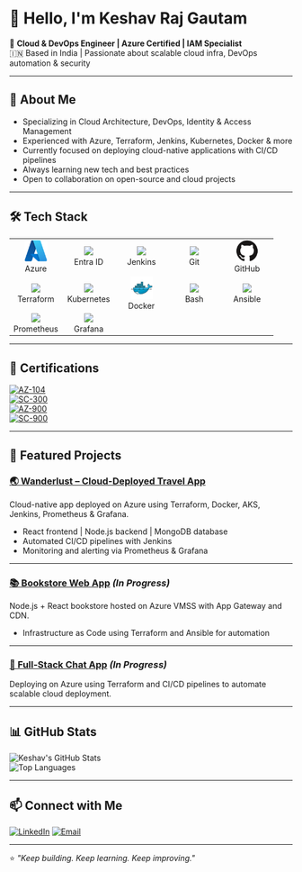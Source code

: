 # 👋 Hello, I'm Keshav Raj Gautam  

🚀 **Cloud & DevOps Engineer | Azure Certified | IAM Specialist**  
🇮🇳 Based in India | Passionate about scalable cloud infra, DevOps automation & security  

---

## 💼 About Me  

- Specializing in Cloud Architecture, DevOps, Identity & Access Management  
- Experienced with Azure, Terraform, Jenkins, Kubernetes, Docker & more  
- Currently focused on deploying cloud-native applications with CI/CD pipelines  
- Always learning new tech and best practices  
- Open to collaboration on open-source and cloud projects  

---

## 🛠️ Tech Stack  

<table>
  <tr>
    <td align="center" width="80"><img src="https://raw.githubusercontent.com/devicons/devicon/master/icons/azure/azure-original.svg" width="40" /><br>Azure</td>
    <td align="center" width="80"><img src="https://img.icons8.com/color/48/000000/active-directory.png" width="40" /><br>Entra ID</td>
    <td align="center" width="80"><img src="https://www.vectorlogo.zone/logos/jenkins/jenkins-icon.svg" width="40" /><br>Jenkins</td>
    <td align="center" width="80"><img src="https://www.vectorlogo.zone/logos/git-scm/git-scm-icon.svg" width="40" /><br>Git</td>
    <td align="center" width="80"><img src="https://raw.githubusercontent.com/devicons/devicon/master/icons/github/github-original.svg" width="40" /><br>GitHub</td>
  </tr>
  <tr>
    <td align="center" width="80"><img src="https://www.vectorlogo.zone/logos/terraformio/terraformio-icon.svg" width="40" /><br>Terraform</td>
    <td align="center" width="80"><img src="https://www.vectorlogo.zone/logos/kubernetes/kubernetes-icon.svg" width="40" /><br>Kubernetes</td>
    <td align="center" width="80"><img src="https://raw.githubusercontent.com/devicons/devicon/master/icons/docker/docker-original.svg" width="40" /><br>Docker</td>
    <td align="center" width="80"><img src="https://www.vectorlogo.zone/logos/gnu_bash/gnu_bash-icon.svg" width="40" /><br>Bash</td>
    <td align="center" width="80"><img src="https://www.vectorlogo.zone/logos/ansible/ansible-icon.svg" width="40" /><br>Ansible</td>
  </tr>
  <tr>
    <td align="center" width="80"><img src="https://www.vectorlogo.zone/logos/prometheusio/prometheusio-icon.svg" width="40" /><br>Prometheus</td>
    <td align="center" width="80"><img src="https://www.vectorlogo.zone/logos/grafana/grafana-icon.svg" width="40" /><br>Grafana</td>
    <td></td><td></td><td></td>
  </tr>
</table>

---

## 📜 Certifications  

[![AZ-104](https://img.shields.io/badge/AZ--104-Azure%20Administrator-blue?style=flat-square&logo=microsoft-azure&logoColor=white)](https://learn.microsoft.com/en-us/certifications/azure-administrator/)  
[![SC-300](https://img.shields.io/badge/SC--300-Identity%20and%20Access%20Administrator-blue?style=flat-square&logo=microsoft-azure&logoColor=white)](https://learn.microsoft.com/en-us/certifications/identity-and-access-administrator/)  
[![AZ-900](https://img.shields.io/badge/AZ--900-Azure%20Fundamentals-blue?style=flat-square&logo=microsoft-azure&logoColor=white)](https://learn.microsoft.com/en-us/certifications/azure-fundamentals/)  
[![SC-900](https://img.shields.io/badge/SC--900-Security%20Compliance%20Identity-blue?style=flat-square&logo=microsoft-azure&logoColor=white)](https://learn.microsoft.com/en-us/certifications/security-compliance-and-identity-fundamentals/)  

---

## 📂 Featured Projects  

### [🌏 Wanderlust – Cloud-Deployed Travel App](https://github.com/keshav-raj-gautam/wanderlust)  
Cloud-native app deployed on Azure using Terraform, Docker, AKS, Jenkins, Prometheus & Grafana.  
- React frontend | Node.js backend | MongoDB database  
- Automated CI/CD pipelines with Jenkins  
- Monitoring and alerting via Prometheus & Grafana  

---

### [📚 Bookstore Web App](https://github.com/keshav-raj-gautam) *(In Progress)*  
Node.js + React bookstore hosted on Azure VMSS with App Gateway and CDN.  
- Infrastructure as Code using Terraform and Ansible for automation  

---

### [💬 Full-Stack Chat App](https://github.com/keshav-raj-gautam/full-stack_chatApp) *(In Progress)*  
Deploying on Azure using Terraform and CI/CD pipelines to automate scalable cloud deployment.

---

## 📊 GitHub Stats  

![Keshav's GitHub Stats](https://github-readme-stats.vercel.app/api?username=keshav-raj-gautam&show_icons=true&theme=tokyonight)  
![Top Languages](https://github-readme-stats.vercel.app/api/top-langs/?username=keshav-raj-gautam&layout=compact&theme=tokyonight)  

---

## 📫 Connect with Me  

[![LinkedIn](https://img.shields.io/badge/LinkedIn-Keshav%20Raj%20Gautam-blue?logo=linkedin&logoColor=white)]([https://www.linkedin.com/in/keshav-raj-gautam](https://www.linkedin.com/in/keshav-raj-gautam-993412319/))  
[![Email](https://img.shields.io/badge/Email-keshavrajgautam%40gmail.com-red?logo=gmail&logoColor=white)](mailto:dilagautam@gmail.com)  

---

⭐ *"Keep building. Keep learning. Keep improving."*
